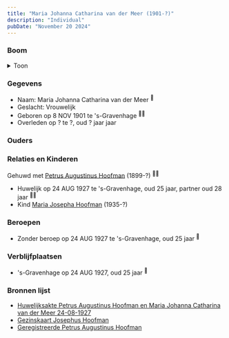```yaml
---
title: "Maria Johanna Catharina van der Meer (1901-?)"
description: "Individual"
pubDate: "November 20 2024"
---
```


### Boom
<details><summary>Toon</summary>

![test](https://www.plantuml.com/plantuml/svg/dP9FJy904CNl-oacSl14qbABG0WA150Ja1ZrIgRjs6wwtIKxMmqnV7TNg7_YmHXlapTvCxzvkvViqBgwKe9BgRTeiO84qpAtfjRPr2XZmLdKx5kadIXaHf1AcoewrbHjtGuggXAoV9JOaINZTbiItwQc2fdXLG30nDYCx7qXqr8Jyt1OeTIZ4KHYByGfh0-hM8YZvMI9LYBSc0ArHfYYAxpWgsVKuEV0aiYU039S1q4dYE5pNci-cKMpo2zzVPAaiZqC1mackqrYd5Cq644FLhUF4FQ344wvlR3uJBh0dBuPkAoLsg3EDgarp8dnoDvv0HVlj0tYcfoj6SPrNhEJsfTNnZnLg3-umduCq9f5ytW--OKdF8Fb-0x2NhyFZwIOz5z96f3Xu8MoJEhSDpfdC7vO-EiwvmUCUH04tIwqbCmBjoEbp8j7sV-CcMbRu4_-Jj23F-GPTk7cOULNHl7_0csUiDrkQ4MJtPVGND5kg8Iu99tv3_m6)
</details>

### Gegevens
- Naam: Maria Johanna Catharina van der Meer <sup><a href="../s00346/" style="text-decoration:none" title="Huwelijksakte Petrus Augustinus Hoofman en Maria Johanna Catharina van der Meer 24-08-1927">:link:</a></sup>
- Geslacht: Vrouwelijk
- Geboren op 8 NOV 1901 te 's-Gravenhage <sup><a href="../s00346/" style="text-decoration:none" title="Huwelijksakte Petrus Augustinus Hoofman en Maria Johanna Catharina van der Meer 24-08-1927">:link:</a><a href="../s00351/" style="text-decoration:none" title="Geregistreerde Petrus Augustinus Hoofman ">:link:</a></sup>
- Overleden op ? te ?, oud ? jaar jaar 

### Ouders

### Relaties en Kinderen

Gehuwd met [Petrus Augustinus Hoofman](../i00195/) (1899-?) <sup><a href="../s00346/" style="text-decoration:none" title="Huwelijksakte Petrus Augustinus Hoofman en Maria Johanna Catharina van der Meer 24-08-1927">:link:</a><a href="../s00350/" style="text-decoration:none" title="Gezinskaart Josephus Hoofman">:link:</a></sup>
- Huwelijk op 24 AUG 1927 te 's-Gravenhage, oud 25 jaar, partner oud 28 jaar <sup><a href="../s00346/" style="text-decoration:none" title="Huwelijksakte Petrus Augustinus Hoofman en Maria Johanna Catharina van der Meer 24-08-1927">:link:</a><a href="../s00350/" style="text-decoration:none" title="Gezinskaart Josephus Hoofman">:link:</a></sup>
- Kind [Maria Josepha Hoofman](../i00208/) (1935-?)

### Beroepen
- Zonder beroep op 24 AUG 1927 te 's-Gravenhage, oud 25 jaar <sup><a href="../s00346/" style="text-decoration:none" title="Huwelijksakte Petrus Augustinus Hoofman en Maria Johanna Catharina van der Meer 24-08-1927">:link:</a></sup>

### Verblijfplaatsen
- 's-Gravenhage  op 24 AUG 1927, oud 25 jaar  <sup><a href="../s00346/" style="text-decoration:none" title="Huwelijksakte Petrus Augustinus Hoofman en Maria Johanna Catharina van der Meer 24-08-1927">:link:</a></sup>

### Bronnen lijst
- [Huwelijksakte Petrus Augustinus Hoofman en Maria Johanna Catharina van der Meer 24-08-1927](../s00346/)
- [Gezinskaart Josephus Hoofman](../s00350/)
- [Geregistreerde Petrus Augustinus Hoofman ](../s00351/)